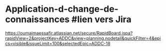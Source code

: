 # Application-d-change-de-connaissances #lien vers Jira

https://oumaimaessafir.atlassian.net/secure/RapidBoard.jspa?rapidView=2&projectKey=ADDC&view=planning.nodetail&quickFilter=4&epics=visible&issueLimit=100&selectedEpic=ADDC-18
